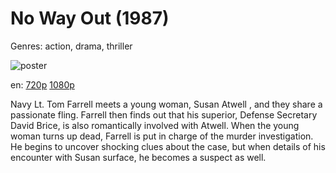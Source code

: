 # No Way Out (1987)

Genres: action, drama, thriller

![poster](http://image.tmdb.org/t/p/w500/6XoG37a4U7Jum8ChYoMHq6l5NQQ.jpg)

en:
  [720p](magnet:?xt=urn:btih:521B940920C60B31D6448E159A76980E20481CFE&tr=udp://glotorrents.pw:6969/announce&tr=udp://tracker.opentrackr.org:1337/announce&tr=udp://torrent.gresille.org:80/announce&tr=udp://tracker.openbittorrent.com:80&tr=udp://tracker.coppersurfer.tk:6969&tr=udp://tracker.leechers-paradise.org:6969&tr=udp://p4p.arenabg.ch:1337&tr=udp://tracker.internetwarriors.net:1337)
  [1080p](magnet:?xt=urn:btih:AF5BAD4936FB1DC806D6BB811C5877F3A2B157D1&tr=udp://glotorrents.pw:6969/announce&tr=udp://tracker.opentrackr.org:1337/announce&tr=udp://torrent.gresille.org:80/announce&tr=udp://tracker.openbittorrent.com:80&tr=udp://tracker.coppersurfer.tk:6969&tr=udp://tracker.leechers-paradise.org:6969&tr=udp://p4p.arenabg.ch:1337&tr=udp://tracker.internetwarriors.net:1337)
  


Navy Lt. Tom Farrell meets a young woman, Susan Atwell , and they share a passionate fling. Farrell then finds out that his superior, Defense Secretary David Brice, is also romantically involved with Atwell. When the young woman turns up dead, Farrell is put in charge of the murder investigation. He begins to uncover shocking clues about the case, but when details of his encounter with Susan surface, he becomes a suspect as well.
